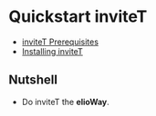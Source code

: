 # Quickstart inviteT
- [inviteT Prerequisites](/engageT/inviteT/prerequisites.html)
- [Installing inviteT](/engageT/inviteT/installing.html)
## Nutshell
- Do inviteT the **elioWay**.
